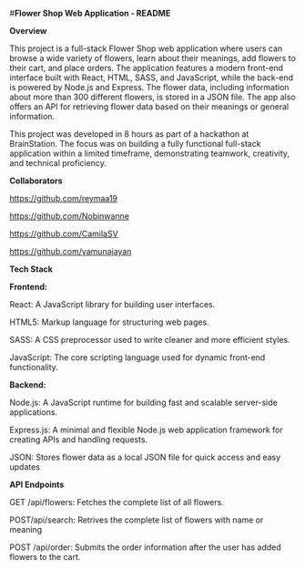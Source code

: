 #**Flower Shop Web Application - README**

**Overview**

This project is a full-stack Flower Shop web application where users can browse a wide variety of flowers, learn about their meanings, add flowers to their cart, and place orders. The application features a modern front-end interface built with React, HTML, SASS, and JavaScript, while the back-end is powered by Node.js and Express. The flower data, including information about more than 300 different flowers, is stored in a JSON file. The app also offers an API for retrieving flower data based on their meanings or general information.


This project was developed in 8 hours as part of a hackathon at BrainStation. The focus was on building a fully functional full-stack application within a limited timeframe, demonstrating teamwork, creativity, and technical proficiency.



**Collaborators**

https://github.com/reymaa19

https://github.com/Nobinwanne

https://github.com/CamilaSV

https://github.com/yamunajayan



**Tech Stack**


**Frontend:**

React: A JavaScript library for building user interfaces.

HTML5: Markup language for structuring web pages.

SASS: A CSS preprocessor used to write cleaner and more efficient styles.

JavaScript: The core scripting language used for dynamic front-end functionality.


**Backend:**

Node.js: A JavaScript runtime for building fast and scalable server-side applications.

Express.js: A minimal and flexible Node.js web application framework for creating APIs and handling requests.

JSON: Stores flower data as a local JSON file for quick access and easy updates



**API Endpoints**

GET /api/flowers: Fetches the complete list of all flowers.

POST/api/search: Retrives the complete list of flowers with name or meaning

POST /api/order: Submits the order information after the user has added flowers to the cart.

